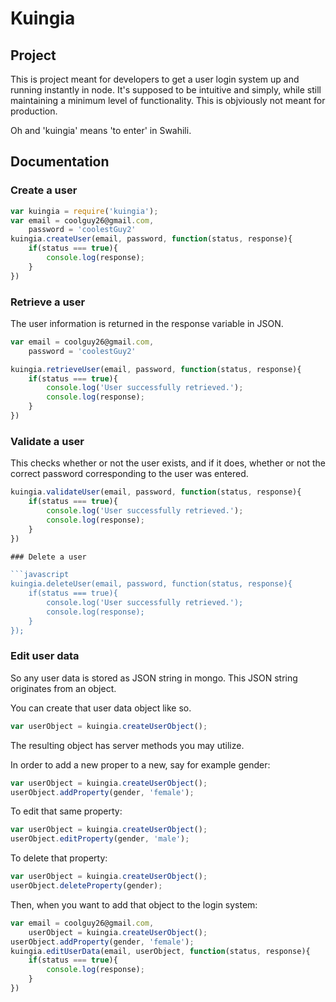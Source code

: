 # Kuingia

## Project

This is project meant for developers to get a user login system up and running instantly
in node. It's supposed to be intuitive and simply, while still maintaining a minimum level of functionality. This is objviously not meant for production.

Oh and 'kuingia' means 'to enter' in Swahili.

## Documentation

### Create a user

```javascript
var kuingia = require('kuingia');
var email = coolguy26@gmail.com,
	password = 'coolestGuy2'
kuingia.createUser(email, password, function(status, response){
	if(status === true){
		console.log(response);
	}
})
```
### Retrieve a user

The user information is returned in the response variable in JSON.

```javascript
var email = coolguy26@gmail.com,
	password = 'coolestGuy2'

kuingia.retrieveUser(email, password, function(status, response){
	if(status === true){
		console.log('User successfully retrieved.');
		console.log(response);
	}
})
```
### Validate a user

This checks whether or not the user exists, and if it does, whether or not the
correct password corresponding to the user was entered.

```javascript
kuingia.validateUser(email, password, function(status, response){
	if(status === true){
		console.log('User successfully retrieved.');
		console.log(response);
	}
})

### Delete a user

```javascript
kuingia.deleteUser(email, password, function(status, response){
	if(status === true){
		console.log('User successfully retrieved.');
		console.log(response);
	}
});
```

### Edit user data

So any user data is stored as JSON string in mongo. This
JSON string originates from an object.

You can create that user data object like so.

```javascript
var userObject = kuingia.createUserObject();
```

The resulting object has server methods you may utilize.

In order to add a new proper to a new, say for example gender:

```javascript
var userObject = kuingia.createUserObject();
userObject.addProperty(gender, 'female');
```

To edit that same property:

```javascript
var userObject = kuingia.createUserObject();
userObject.editProperty(gender, 'male');
```

To delete that property:

```javascript
var userObject = kuingia.createUserObject();
userObject.deleteProperty(gender);
```

Then, when you want to add that object to the login system:

```javascript
var email = coolguy26@gmail.com,
	userObject = kuingia.createUserObject();
userObject.addProperty(gender, 'female');
kuingia.editUserData(email, userObject, function(status, response){
	if(status === true){
		console.log(response);
	}
})
```







